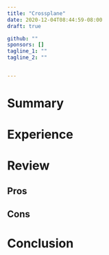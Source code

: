 ```yaml
---
title: "Crossplane"
date: 2020-12-04T08:44:59-08:00
draft: true

github: ""
sponsors: []
tagline_1: ""
tagline_2: ""


---
```


# Summary

# Experience

# Review

## Pros

## Cons

# Conclusion